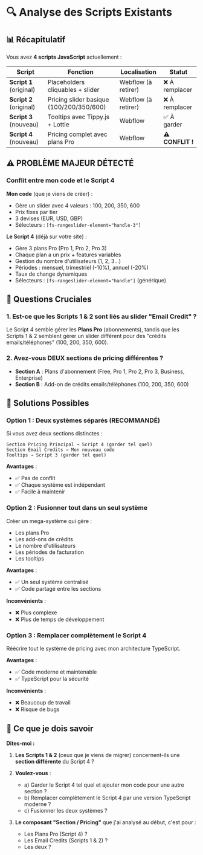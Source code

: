 # 🔍 Analyse des Scripts Existants

## 📊 Récapitulatif

Vous avez **4 scripts JavaScript** actuellement :

| Script | Fonction | Localisation | Statut |
|--------|----------|--------------|--------|
| **Script 1** (original) | Placeholders cliquables + slider | Webflow (à retirer) | ❌ À remplacer |
| **Script 2** (original) | Pricing slider basique (100/200/350/600) | Webflow (à retirer) | ❌ À remplacer |
| **Script 3** (nouveau) | Tooltips avec Tippy.js + Lottie | Webflow | ✅ À garder |
| **Script 4** (nouveau) | Pricing complet avec plans Pro | Webflow | ⚠️ **CONFLIT !** |

## ⚠️ PROBLÈME MAJEUR DÉTECTÉ

### Conflit entre mon code et le Script 4

**Mon code** (que je viens de créer) :
- Gère un slider avec 4 valeurs : 100, 200, 350, 600
- Prix fixes par tier
- 3 devises (EUR, USD, GBP)
- Sélecteurs : `[fs-rangeslider-element="handle-3"]`

**Le Script 4** (déjà sur votre site) :
- Gère 3 plans Pro (Pro 1, Pro 2, Pro 3) 
- Chaque plan a un prix + features variables
- Gestion du nombre d'utilisateurs (1, 2, 3...)
- Périodes : mensuel, trimestriel (-10%), annuel (-20%)
- Taux de change dynamiques
- Sélecteurs : `[fs-rangeslider-element="handle"]` (générique)

## 🤔 Questions Cruciales

### 1. Est-ce que les Scripts 1 & 2 sont liés au slider "Email Credit" ?

Le Script 4 semble gérer les **Plans Pro** (abonnements), tandis que les Scripts 1 & 2 semblent gérer un slider différent pour des "crédits emails/téléphones" (100, 200, 350, 600).

### 2. Avez-vous DEUX sections de pricing différentes ?

- **Section A** : Plans d'abonnement (Free, Pro 1, Pro 2, Pro 3, Business, Enterprise)
- **Section B** : Add-on de crédits emails/téléphones (100, 200, 350, 600)

## 🎯 Solutions Possibles

### Option 1 : Deux systèmes séparés (RECOMMANDÉ)

Si vous avez deux sections distinctes :

```
Section Pricing Principal → Script 4 (garder tel quel)
Section Email Credits → Mon nouveau code
Tooltips → Script 3 (garder tel quel)
```

**Avantages** :
- ✅ Pas de conflit
- ✅ Chaque système est indépendant
- ✅ Facile à maintenir

### Option 2 : Fusionner tout dans un seul système

Créer un mega-système qui gère :
- Les plans Pro
- Les add-ons de crédits
- Le nombre d'utilisateurs
- Les périodes de facturation
- Les tooltips

**Avantages** :
- ✅ Un seul système centralisé
- ✅ Code partagé entre les sections

**Inconvénients** :
- ❌ Plus complexe
- ❌ Plus de temps de développement

### Option 3 : Remplacer complètement le Script 4

Réécrire tout le système de pricing avec mon architecture TypeScript.

**Avantages** :
- ✅ Code moderne et maintenable
- ✅ TypeScript pour la sécurité

**Inconvénients** :
- ❌ Beaucoup de travail
- ❌ Risque de bugs

## 📝 Ce que je dois savoir

**Dites-moi :**

1. **Les Scripts 1 & 2** (ceux que je viens de migrer) concernent-ils une **section différente** du Script 4 ?
   
2. **Voulez-vous** :
   - a) Garder le Script 4 tel quel et ajouter mon code pour une autre section ?
   - b) Remplacer complètement le Script 4 par une version TypeScript moderne ?
   - c) Fusionner les deux systèmes ?

3. **Le composant "Section / Pricing"** que j'ai analysé au début, c'est pour :
   - Les Plans Pro (Script 4) ?
   - Les Email Credits (Scripts 1 & 2) ?
   - Les deux ?

